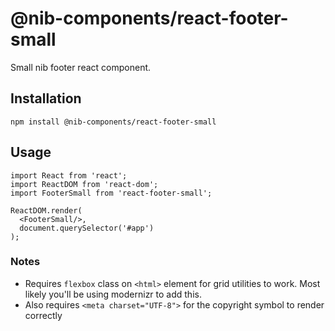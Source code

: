 # @nib-components/react-footer-small

Small nib footer react component.

## Installation

    npm install @nib-components/react-footer-small

## Usage

    import React from 'react';
    import ReactDOM from 'react-dom';
    import FooterSmall from 'react-footer-small';

    ReactDOM.render(
      <FooterSmall/>,
      document.querySelector('#app')
    );

### Notes

- Requires `flexbox` class on `<html>` element for grid utilities to work. Most likely you'll be using modernizr to add this.
- Also requires `<meta charset="UTF-8">` for the copyright symbol to render correctly
